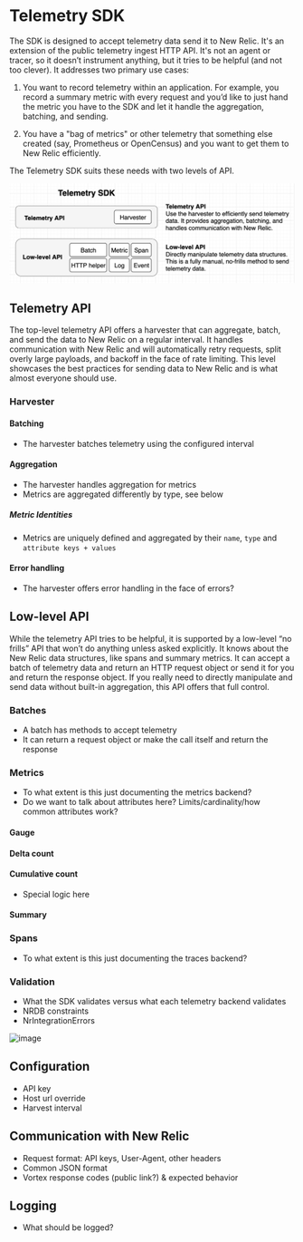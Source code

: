 # Telemetry SDK

The SDK is designed to accept telemetry data send it to New Relic. It's an extension of the public telemetry ingest HTTP API. It's not an agent or tracer, so it doesn’t instrument anything, but it tries to be helpful (and not too clever). It addresses two primary use cases:

1. You want to record telemetry within an application. For example, you record a summary metric with every request and you’d like to just hand the metric you have to the SDK and let it handle the aggregation, batching, and sending.
 
2. You have a "bag of metrics" or other telemetry that something else created (say, Prometheus or OpenCensus) and you want to get them to New Relic efficiently.

The Telemetry SDK suits these needs with two levels of API.

![image](telemetry-sdk-API-levels.png)

## Telemetry API

 The top-level telemetry API offers a harvester that can aggregate, batch, and send the data to New Relic on a regular interval. It handles communication with New Relic and will automatically retry requests, split overly large payloads, and backoff in the face of rate limiting. This level showcases the best practices for sending data to New Relic and is what almost everyone should use.

### Harvester

#### Batching
* The harvester batches telemetry using the configured interval

#### Aggregation
* The harvester handles aggregation for metrics
* Metrics are aggregated differently by type, see below

##### Metric Identities
* Metrics are uniquely defined and aggregated by their `name`, `type` and `attribute keys + values`

#### Error handling
* The harvester offers error handling in the face of errors?

## Low-level API

While the telemetry API tries to be helpful, it is supported by a low-level “no frills” API that won’t do anything unless asked explicitly. It knows about the New Relic data structures, like spans and summary metrics. It can accept a batch of telemetry data and return an HTTP request object or send it for you and return the response object. If you really need to directly manipulate and send data without built-in aggregation, this API offers that full control.

### Batches
* A batch has methods to accept telemetry
* It can return a request object or make the call itself and return the response

### Metrics
* To what extent is this just documenting the metrics backend?
* Do we want to talk about attributes here? Limits/cardinality/how common attributes work?

#### Gauge

#### Delta count

#### Cumulative count
* Special logic here

#### Summary

### Spans
* To what extent is this just documenting the traces backend?

### Validation
* What the SDK validates versus what each telemetry backend validates
* NRDB constraints
* NrIntegrationErrors

![image](high-level-MELT-architecture.png)

## Configuration
* API key
* Host url override
* Harvest interval

## Communication with New Relic
* Request format: API keys, User-Agent, other headers
* Common JSON format
* Vortex response codes (public link?) & expected behavior

## Logging
* What should be logged?
